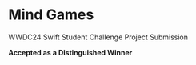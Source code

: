 # Mind Games
WWDC24 Swift Student Challenge Project Submission

**Accepted as a Distinguished Winner**
